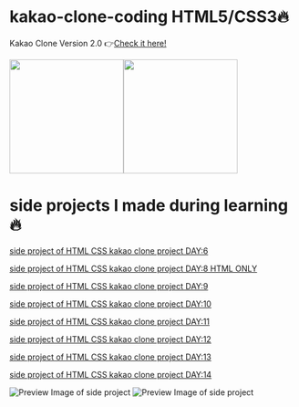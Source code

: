 # kakao-clone-coding HTML5/CSS3🔥
 Kakao Clone Version 2.0
 👉[Check it here!](https://huiwon-rho.github.io/kakao-clone-2.0/)
 
<img src="https://github.com/HUIWON-RHO/kakao-clone-2.0/blob/master/images/preview1.JPG" width="200"><img src="https://github.com/HUIWON-RHO/kakao-clone-2.0/blob/master/images/preview2.JPG" width="200">

# side projects I made during learning🔥

[side project of HTML CSS kakao clone project DAY:6](https://codesandbox.io/s/blueprint-qdtg9)

[side project of HTML CSS kakao clone project DAY:8 HTML ONLY](https://codesandbox.io/s/blueprint-jxobq)

[side project of HTML CSS kakao clone project DAY:9](https://codesandbox.io/s/blueprint-d70b5)

[side project of HTML CSS kakao clone project DAY:10](https://codesandbox.io/s/blueprint-mie9l)

[side project of HTML CSS kakao clone project DAY:11](https://codesandbox.io/s/blueprint-wzvsl)

[side project of HTML CSS kakao clone project DAY:12](https://codesandbox.io/s/blueprint-gnt6y)

[side project of HTML CSS kakao clone project DAY:13](https://codesandbox.io/s/blueprint-b5p1y)

[side project of HTML CSS kakao clone project DAY:14](https://codesandbox.io/s/blueprint-2zdmk)

![Preview Image of side project](https://github.com/HUIWON-RHO/kakao-clone-2.0/blob/master/images/day14-4.JPG)
![Preview Image of side project](https://github.com/HUIWON-RHO/kakao-clone-2.0/blob/master/images/day14-3.JPG)

